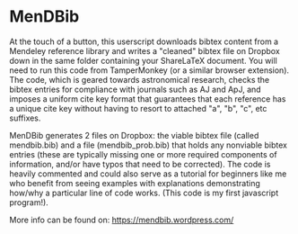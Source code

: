 # MenDBib
At the touch of a button, this userscript downloads bibtex content from a Mendeley reference library and writes a "cleaned" bibtex file on Dropbox down in the same folder containing your ShareLaTeX document. You will need to run this code from TamperMonkey (or a similar browser extension). The code, which is geared towards astronomical research,  checks the bibtex entries for compliance with journals such as AJ and ApJ, and imposes a uniform cite key format that guarantees that each reference has a unique cite key without having to resort to attached "a", "b", "c", etc suffixes.  

MenDBib generates 2 files on Dropbox:  the viable bibtex file (called mendbib.bib) and a file (mendbib_prob.bib) that holds any nonviable bibtex entries (these are typically missing one or more required components of information, and/or have typos that need to be corrected).  The code is heavily commented and could also serve as a tutorial for beginners like me who benefit from seeing examples with explanations demonstrating how/why a particular line of code works. (This code is my first javascript program!).  

More info can be found on: https://mendbib.wordpress.com/

